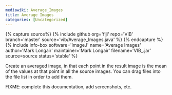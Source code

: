 ```yaml
---
mediawiki: Average_Images
title: Average Images
categories: [Uncategorized]
---
```



{% capture source%}
{% include github org='fiji' repo='VIB' branch='master' source='vib/Average_Images.java' %}
{% endcapture %}
{% include info-box software='ImageJ' name='Average Images' author='Mark Longair' maintainer='Mark Longair' filename='VIB\_.jar' source=source status='stable' %}

Create an averaged image, in that each point in the result image is the mean of the values at that point in all the source images. You can drag files into the file list in order to add them.

FIXME: complete this documentation, add screenshots, etc.
